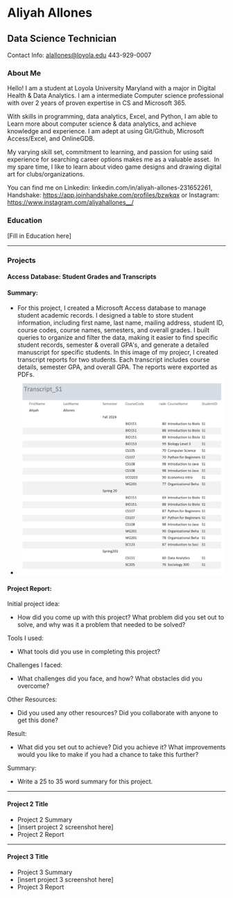 # Aliyah Allones
## Data Science Technician
Contact Info: alallones@loyola.edu 443-929-0007
### About Me 
Hello! I am a student at Loyola University Maryland with a major in Digital Health & Data Analytics. I am a intermediate Computer science professional with over 2 years of proven expertise in CS and Microsoft 365. 

With skills in programming, data analytics, Excel, and Python, I am able to Learn more about computer science & data analytics, and achieve knowledge and experience. I am adept at using Git/Github, Microsoft Access/Excel, and OnlineGDB. 

My varying skill set, commitment to learning, and passion for using said experience for searching career options makes me as a valuable asset.  In my spare time, I like to learn about video game designs and drawing digital art for clubs/organizations. 

You can find me on Linkedin: linkedin.com/in/aliyah-allones-231652261, Handshake: https://app.joinhandshake.com/profiles/bzwkqx or Instagram: https://www.instagram.com/aliyahallones__/


### Education 
[Fill in Education here]
***

### Projects

#### Access Database: Student Grades and Transcripts
#### Summary:
 - For this project, I created a Microsoft Access database to manage student academic records. I designed a table to store student information, including first name, last name, mailing address, student ID, course codes, course names, semesters, and overall grades.
I built queries to organize and filter the data, making it easier to find specific student records, semester & overall GPA's, and generate a detailed manuscript for specific students.
In this image of my projecr, I created transcript reports for two students. Each transcript includes course details, semester GPA, and overall GPA. The reports were exported as PDFs.
 - ![Project Image](images/student-transcript.png)
 #### Project Report:
 Initial project idea: 
- How did you come up with this project? What problem did you set out to solve, and why was it a problem that needed to be solved? 

Tools I used: 
- What tools did you use in completing this project? 

Challenges I faced:
- What challenges did you face, and how? What obstacles did you overcome? 

Other Resources: 
- Did you used any other resources? Did you collaborate with anyone to get this done? 

Result:
- What did you set out to achieve? Did you achieve it? What improvements would you like to make if you had a chance to take this further? 

Summary:
- Write a 25 to 35 word summary for this project.
***

#### Project 2 Title
 - Project 2 Summary
 - [insert project 2 screenshot here]
 - Project 2 Report
***

#### Project 3 Title
 - Project 3 Summary
 - [insert project 3 screenshot here]
 - Project 3 Report

